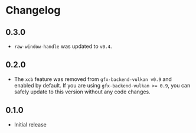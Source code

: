 # Changelog

## 0.3.0

- `raw-window-handle` was updated to `v0.4`.

## 0.2.0

- The `xcb` feature was removed from `gfx-backend-vulkan v0.9` and enabled by default. If you are using `gfx-backend-vulkan >= 0.9`, you can safely update to this version without any code changes.

## 0.1.0

- Initial release
